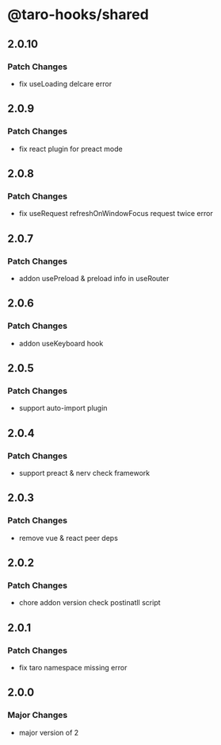 # @taro-hooks/shared

## 2.0.10

### Patch Changes

- fix useLoading delcare error

## 2.0.9

### Patch Changes

- fix react plugin for preact mode

## 2.0.8

### Patch Changes

- fix useRequest refreshOnWindowFocus request twice error

## 2.0.7

### Patch Changes

- addon usePreload & preload info in useRouter

## 2.0.6

### Patch Changes

- addon useKeyboard hook

## 2.0.5

### Patch Changes

- support auto-import plugin

## 2.0.4

### Patch Changes

- support preact & nerv check framework

## 2.0.3

### Patch Changes

- remove vue & react peer deps

## 2.0.2

### Patch Changes

- chore addon version check postinatll script

## 2.0.1

### Patch Changes

- fix taro namespace missing error

## 2.0.0

### Major Changes

- major version of 2
